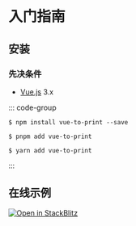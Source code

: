 # 入门指南

## 安装

### 先决条件

- [Vue.js](https://vuejs.org/) 3.x

::: code-group

```shell [npm]
$ npm install vue-to-print --save
```

```shell [pnpm]
$ pnpm add vue-to-print
```

```shell [yarn]
$ yarn add vue-to-print
```

:::

## 在线示例

<a href="https://stackblitz.com/edit/vitejs-vite-32bxkk?file=src%2Fcomponents%2FComponentToPrint.vue">
  <img
    alt="Open in StackBlitz"
    src="https://developer.stackblitz.com/img/open_in_stackblitz.svg"
  />
</a>
